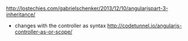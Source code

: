 http://lostechies.com/gabrielschenker/2013/12/10/angularjspart-3-inheritance/

* changes with the controller as syntax
http://codetunnel.io/angularjs-controller-as-or-scope/